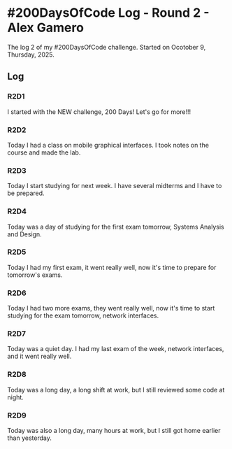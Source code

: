 # #200DaysOfCode Log - Round 2 - Alex Gamero

The log 2 of my #200DaysOfCode challenge. Started on Ocotober 9, Thursday, 2025.

## Log

### R2D1 
I started with the NEW challenge, 200 Days! Let's go for more!!!

### R2D2
Today I had a class on mobile graphical interfaces. I took notes on the course and made the lab.

### R2D3
Today I start studying for next week. I have several midterms and I have to be prepared.

### R2D4
Today was a day of studying for the first exam tomorrow, Systems Analysis and Design. 

### R2D5
Today I had my first exam, it went really well, now it's time to prepare for tomorrow's exams.

### R2D6
Today I had two more exams, they went really well, now it's time to start studying for the exam tomorrow, network interfaces.

### R2D7
Today was a quiet day. I had my last exam of the week, network interfaces, and it went really well.

### R2D8
Today was a long day, a long shift at work, but I still reviewed some code at night.

### R2D9
Today was also a long day, many hours at work, but I still got home earlier than yesterday.